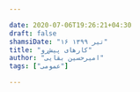 ```yaml
---

date: 2020-07-06T19:26:21+04:30
draft: false
shamsiDate: "۱۶ تیر ۱۳۹۹"
title: "کارهای پیش‌رو"
author: "امیرحسین بقایی"
tags: ["عمومی"]

---
```

